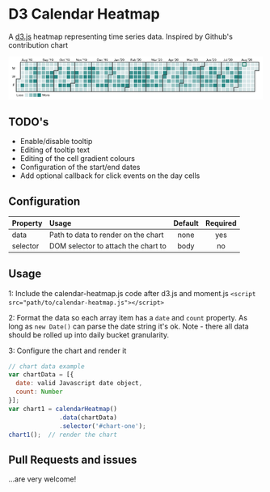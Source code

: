 # D3 Calendar Heatmap
A [d3.js](d3js.org) heatmap representing time series data. Inspired by Github's contribution chart

![Reusable D3.js Calendar Heatmao chart](https://raw.githubusercontent.com/DKirwan/calendar-heatmap/develop/example/thumbnail.png)

## TODO's

* Enable/disable tooltip
* Editing of tooltip text
* Editing of the cell gradient colours
* Configuration of the start/end dates
* Add optional callback for click events on the day cells

## Configuration

|Property        | Usage           | Default  | Required |
|:------------- |:-------------|:-----:|:-----:|
| data | Path to data to render on the chart | none | yes |
| selector | DOM selector to attach the chart to | body | no |

## Usage

1: Include the calendar-heatmap.js code after d3.js and moment.js
`<script src="path/to/calendar-heatmap.js"></script>`

2: Format the data so each array item has a `date` and `count` property.
As long as `new Date()` can parse the date string it's ok. Note - there all data should be rolled up into daily bucket granularity.

3: Configure the chart and render it
```javascript
// chart data example
var chartData = [{
  date: valid Javascript date object,
  count: Number
}];
var chart1 = calendarHeatmap()
              .data(chartData)
              .selector('#chart-one');
chart1();  // render the chart
```

## Pull Requests and issues

...are very welcome!
